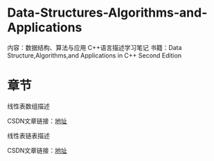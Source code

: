 # Data-Structures-Algorithms-and-Applications
内容：数据结构、算法与应用 C++语言描述学习笔记
书籍：Data Structure,Algorithms,and Applications in C++ Second Edition

# 章节

线性表数组描述

CSDN文章链接：[地址](https://blog.csdn.net/weixin_44410704/article/details/128354867)

线性表链表描述

CSDN文章链接：[地址](https://blog.csdn.net/weixin_44410704/article/details/128364510)